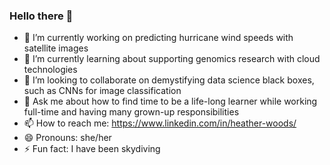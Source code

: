 ### Hello there 👋

- 🔭 I’m currently working on predicting hurricane wind speeds with satellite images   
- 🌱 I’m currently learning about supporting genomics research with cloud technologies
- 👯 I’m looking to collaborate on demystifying data science black boxes, such as CNNs for image classification
- 💬 Ask me about how to find time to be a life-long learner while working full-time and having many grown-up responsibilities
- 📫 How to reach me: https://www.linkedin.com/in/heather-woods/
- 😄 Pronouns: she/her
- ⚡ Fun fact: I have been skydiving
